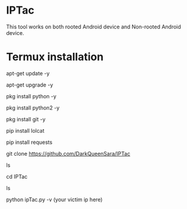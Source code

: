 # IPTac
This tool works on both rooted Android device and Non-rooted Android device.


# Termux installation 
apt-get update -y


apt-get upgrade -y


pkg install python -y


pkg install python2 -y


pkg install git -y


pip install lolcat


pip install requests


git clone https://github.com/DarkQueenSara/IPTac


ls


cd IPTac


ls


python ipTac.py -v (your victim ip here)
